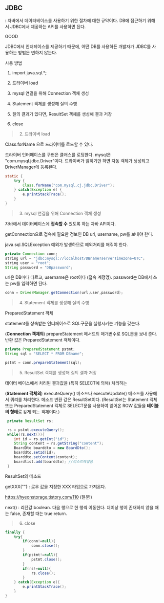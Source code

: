 ## JDBC

: 자바에서 데이터베이스를 사용하기 위한 절차에 대한 규약이다. DB에 접근하기 위해서 JDBC에서 제공하는 API를 사용하면 된다.



GOOD

JDBC에서 인터페이스를 제공하기 때문에, 어떤 DB를 사용하든 개발자가 JDBC를 사용하는 방법은 변하지 않는다. 



사용 방법

1. import java.sql.*;
2. 드라이버 load

3. mysql 연결을 위해 Connection 객체 생성

4. Statement 객체를 생성해 질의 수행

5. 질의 결과가 있다면, ResultSet 객체를 생성해 결과 저장
6. close



> 2. 드라이버 load

Class.forName 으로 드라이버를 로드할 수 있다.

드라이버 인터페이스를 구현은 클래스를 로딩한다. mysql은 "com.mysql.jdbc.Driver"이다. 드라이버가 읽히기만 하면 자동 객체가 생성되고 DriverManager에 등록된다.

```java
static {
    try {
        Class.forName("com.mysql.cj.jdbc.Driver");
    } catch(Exception e) {
        e.printStackTrace();
    }
}
```



> 3. mysql 연결을 위해 Connection 객체 생성

자바에서 데이터베이스에 **접속할 수** 있도록 하는 자바 API이다.

getConnection으로 접속에 필요한 정보인 DB url, username, pw를 보내야 한다.

java.sql.SQLException 예외가 발생하므로 예외처리를 해줘야 한다. 

```java
private Connection conn;
string url = "jdbc:mysql://localhost/DBname?serverTimezone=UTC";
string user = "root";
String password = "DBpassword";
```

url은 DB마다 다르고, username은 root이다 (접속 계정명). password는 DB에서 쓰는 pw를 입력하면 된다.

```java
conn = DriverManager.getConnection(url,user,password);
```



> 4. Statement 객체를 생성해 질의 수행

PreparedStatement 객체

statement를 상속받는 인터페이스로 SQL구문을 실행시키는 기능을 갖는다. 

(**Connection 객체의**) prepareStatement 메서드의 매개변수로 SQL문을 보내 준다. 반환 값은 PreparedStatement 객체이다.

```JAVA
private PreparedStatement pstmt;
String sql = "SELECT * FROM DBname";
```

```java
pstmt = conn.prepareStatement(sql);
```



> 5. ResultSet 객체를 생성해 질의 결과 저장

데이터 베이스에서 처리된 결과값을 (특히 SELECT에 의해) 처리하는 

(**Statement 객체의**) executeQuery() 메소드나 executeUpdate() 메소드를 사용해서 쿼리를 처리한다. 메소드 반환 값은  ResultSet이다. (ResultSet는 Statement 객체 또는 PreparedStatement 객체로 SELECT문을 사용하여 얻어온 ROW 값들을 **테이블의 형태로** 갖게 되는 객체이다.)

```java
 private ResultSet rs;
```

```java
 rs = pstmt.executeQuery();
 while(rs.next()){
 	int id = rs.getInt("id");
 	String content = rs.getString("content");
 	BoardDto boarddto = new BoardDto();
 	boarddto.setId(id);
 	boarddto.setContent(content);
 	boardlist.add(boarddto); //리스트에넣음
 }
```

ResultSet의 메소드

getXXX("") : 로우 값을 지정한 XXX 타입으로 가져온다.

https://hyeonstorage.tistory.com/110 (질문!)

next() : 리턴값 boolean. 다음 행으로 한 행씩 이동한다. 더이상 행이 존재하지 않을 때는 false, 존재할 때는 true return.



> 6. close

```java
finally {
    try{
        if(conn!=null){
            conn.close();
        }
        if(pstmt!=null){
            pstmt.close();
        }
        if(rs!=null){
            rs.close();
        }
    } catch(Exception e){
        e.printStackTrace();
    }
}
```